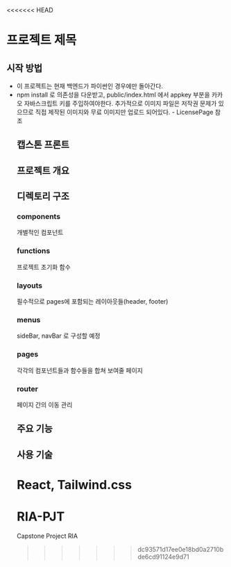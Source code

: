 <<<<<<< HEAD
# 프로젝트 제목 
## 시작 방법 
- 이 프로젝트는 현재 백엔드가 파이썬인 경우에만 돌아간다.          
- npm install 로 의존성을 다운받고, public/index.html 에서          
  <script type="text/javascript"          
    src="//dapi.kakao.com/v2/maps/sdk.js?appkey=%REACT_APP_KAKAO_API_KEY%&libraries=services,clusterer,drawing">                 
</script>              
appkey 부분을 카카오 자바스크립트 키를 주입하여야한다.              
추가적으로 이미지 파일은 저작권 문제가 있으므로 직접 제작된 이미지와 무료 이미지만 업로드 되어있다. - LicensePage 참조

## 캡스톤 프론트

## 프로젝트 개요 

## 디렉토리 구조

### components 
개별적인 컴포넌트

### functions 
프로젝트 초기화 함수

### layouts
필수적으로 pages에 포함되는 레이아웃들(header, footer)

### menus 
sideBar, navBar 로 구성할 예정 

### pages 
각각의 컴포넌트들과 함수들을 합쳐 보여줄 페이지 

### router
페이지 간의 이동 관리

## 주요 기능 

## 사용 기술 
React, Tailwind.css
=======
# RIA-PJT
Capstone Project RIA 
>>>>>>> dc93571d17ee0e18bd0a2710bde6cd91124e9d71
